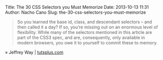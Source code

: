 Title: The 30 CSS Selectors you Must Memorize
Date: 2013-10-13 11:31
Author: Nacho Cano
Slug: the-30-css-selectors-you-must-memorize

> So you learned the base id, class, and descendant selectors – and then
> called it a day? If so, you’re missing out on an enormous level of
> flexibility. While many of the selectors mentioned in this article are
> part of the CSS3 spec, and are, consequently, only available in modern
> browsers, you owe it to yourself to commit these to memory.

» Jeffrey Way | [tutsplus.com][]

  [tutsplus.com]: http://net.tutsplus.com/tutorials/html-css-techniques/the-30-css-selectors-you-must-memorize/
    "The 30 CSS Selectors you Must Memorize"
